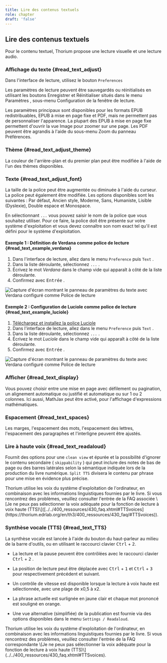 ```yaml
---
title: Lire des contenus textuels
role: chapter
draft: 'false'
---
```


## Lire des contenus textuels

Pour le contenu textuel, Thorium propose une lecture visuelle et une lecture audio.

### Affichage du texte {#read_text_adjust}

Dans l'interface de lecture, utilisez le bouton `Preferences` <img src="../../resources/images/icons3/textarea-icon.svg" role="presentation" alt=""/>

Les paramètres de lecture peuvent être sauvegardés ou réinitialisés en utilisant les boutons <span class="ui_button">Enregistrer</span> et <span class="ui_button">Réinitialiser</span> situés dans le menu <span class="ui_button">Paramètres</span> , sous-menu <span class="ui_button">Configuration</span> de la fenêtre de lecture.

Les paramètres principaux sont disponibles pour les formats EPUB redistribuables, EPUB à mise en page fixe et PDF, mais ne permettent pas de personnaliser l'apparence. La plupart des EPUB à mise en page fixe permettent d'ouvrir la vue Image pour zoomer sur une page. Les PDF peuvent être agrandis à l'aide du sous-menu Zoom du panneau Préférences.

### Thème {#read_text_adjust_theme}

La couleur de l'arrière-plan et du premier plan peut être modifiée à l'aide de l'un des thèmes disponibles.

### Texte {#read_text_adjust_font}

La taille de la police peut être augmentée ou diminuée à l'aide du curseur. La police peut également être modifiée. Les options disponibles sont les suivantes : Par défaut, Ancien style, Moderne, Sans, Humaniste, Lisible (Dyslexie), Double espace et Monospace.

En sélectionnant `...` vous pouvez saisir le nom de la police que vous souhaitez utiliser. Pour ce faire, la police doit être présente sur votre système d'exploitation et vous devez connaître son nom exact tel qu'il est défini pour le système d'exploitation.

<div class="info"></div>
<h4 data-md-type="header" data-md-header-level="4">Exemple 1 : Définition de Verdana comme police de lecture {#read_text_example_verdana}</h4>
<ol data-md-type="list" data-md-list-type="ordered" data-md-list-tight="true">
<li data-md-type="list_item" data-md-list-type="ordered">Dans l'interface de lecture, allez dans le menu <code data-md-type="codespan">Preference</code> puis <code data-md-type="codespan">Text</code> .</li>
<li data-md-type="list_item" data-md-list-type="ordered">Dans la liste déroulante, sélectionnez <code data-md-type="codespan">...</code> .</li>
<li data-md-type="list_item" data-md-list-type="ordered">Écrivez le mot <em data-md-type="emphasis">Verdana</em> dans le champ vide qui apparaît à côté de la liste déroulante.</li>
<li data-md-type="list_item" data-md-list-type="ordered">Confirmez avec <kbd data-md-type="raw_html">Entrée</kbd> .</li>
</ol>
<p data-md-type="paragraph"><img src="../../resources/images/local-fr/thorium-verdana.png" alt="Capture d'écran montrant le panneau de paramètres du texte avec Verdana configuré comme Police de lecture" data-md-type="image" class=""/></p>
<h4 data-md-type="header" data-md-header-level="4">Exemple 2 : Configuration de Luciole comme police de lecture {#read_text_example_luciole}</h4>
<ol data-md-type="list" data-md-list-type="ordered" data-md-list-tight="true">
<li data-md-type="list_item" data-md-list-type="ordered"><a href="https://www.luciole-vision.com/#download" data-md-type="link">Téléchargez et installez la police Luciole</a></li>
<li data-md-type="list_item" data-md-list-type="ordered">Dans l'interface de lecture, allez dans le menu <code data-md-type="codespan">Preference</code> puis <code data-md-type="codespan">Text</code> .</li>
<li data-md-type="list_item" data-md-list-type="ordered">Dans la liste déroulante, sélectionnez <code data-md-type="codespan">...</code> .</li>
<li data-md-type="list_item" data-md-list-type="ordered">Écrivez le mot <em data-md-type="emphasis">Luciole</em> dans le champ vide qui apparaît à côté de la liste déroulante.</li>
<li data-md-type="list_item" data-md-list-type="ordered">Confirmez avec <kbd data-md-type="raw_html">Entrée</kbd> .</li>
</ol>
<p data-md-type="paragraph"><img src="../../resources/images/local-fr/thorium-luciole.png" alt="Capture d'écran montrant le panneau de paramètres du texte avec Verdana configuré comme Police de lecture" data-md-type="image" class=""/></p>
<div data-md-type="block_html"></div>

### Afficher {#read_text_display}

Vous pouvez choisir entre une mise en page avec défilement ou pagination, un alignement automatique ou justifié et automatique ou sur 1 ou 2 colonnes. Ici aussi, MathJax peut être activé, pour l'affichage d'expressions mathématiques.

### Espacement {#read_text_spaces}

Les marges, l'espacement des mots, l'espacement des lettres, l'espacement des paragraphes et l'interligne peuvent être ajustés.

### Lire à haute voix {#read_text_readaloud}

Fournit des options pour une `clean view` et épurée et la possibilité d'ignorer le contenu secondaire ( `skippability` ) qui peut inclure des notes de bas de page ou des barres latérales selon la sémantique indiquée lors de la production du livre numérique. `Split TTS` divisera le contenu par phrase pour une mise en évidence plus précise.

<div class="info"> Thorium utilise les voix du système d'exploitation de l'ordinateur, en combinaison avec les informations linguistiques fournies par le livre. Si vous rencontrez des problèmes, veuillez consulter l'entrée de la FAQ associée \[Je ne peux pas sélectionner la voix adéquate pour la fonction de lecture à voix haute (TTS)\]([../../400_ressources/430_faq.xhtml#TTSvoices](https://thorium.edrlab.org/en/th3/400_ressources/430_faq/#TTSvoices)).</div>

### Synthèse vocale (TTS) {#read_text_TTS}

La synthèse vocale est lancée à l'aide du bouton du haut-parleur au milieu de la barre d'outils, ou en utilisant le raccourci clavier <kbd>Ctrl</kbd> + <kbd>2</kbd>.

- La lecture et la pause peuvent être contrôlées avec le raccourci clavier <kbd>Ctrl</kbd> + <kbd>2</kbd> .

- La position de lecture peut être déplacée avec <kbd>Ctrl</kbd> + <kbd>1</kbd> et <kbd>Ctrl</kbd> + <kbd>3</kbd> pour respectivement précédent et suivant.

- Un contrôle de vitesse est disponible lorsque la lecture à voix haute est sélectionnée, avec une plage de x0,5 à x2.

- La phrase actuelle est surlignée en jaune clair et chaque mot prononcé est souligné en orange.

- Une vue alternative (simplifiée) de la publication est fournie via des options disponibles dans le menu `Settings / Readaloud`.

<div class="info"> Thorium utilise les voix du système d'exploitation de l'ordinateur, en combinaison avec les informations linguistiques fournies par le livre. Si vous rencontrez des problèmes, veuillez consulter l'entrée de la FAQ correspondante \[Je ne peux pas sélectionner la voix adéquate pour la fonction de lecture à voix haute (TTS)\](../../400_ressources/430_faq.xhtml#TTSvoices).</div>
